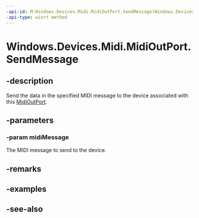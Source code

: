 ```yaml
---
-api-id: M:Windows.Devices.Midi.MidiOutPort.SendMessage(Windows.Devices.Midi.IMidiMessage)
-api-type: winrt method
---
```


<!-- Method syntax
public void SendMessage(Windows.Devices.Midi.IMidiMessage midiMessage)
-->

# Windows.Devices.Midi.MidiOutPort.SendMessage

## -description
Send the data in the specified MIDI message to the device associated with this [MidiOutPort](midioutport.md).

## -parameters
### -param midiMessage
The MIDI message to send to the device.

## -remarks

## -examples

## -see-also
